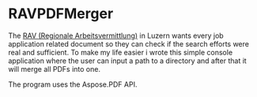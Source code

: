 # RAVPDFMerger
The [RAV (Regionale Arbeitsvermittlung)](https://wira.was-luzern.ch/ueber-uns/organisation/rav-luzern/) in Luzern wants every job application related document so they can check if the search efforts were real and sufficient. 
To make my life easier i wrote this simple console application where the user can input a path to a directory and after that it will merge all PDFs into one.

The program uses the Aspose.PDF API.
